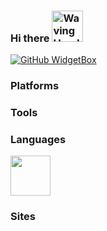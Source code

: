 ### Hi there <img src="https://raw.githubusercontent.com/Tarikul-Islam-Anik/Animated-Fluent-Emojis/master/Emojis/Hand%20gestures/Waving%20Hand.png" alt="Waving Hand" width="50" height="50" />
[![GitHub WidgetBox](https://github-widgetbox.vercel.app/api/profile?username=mkeco&data=followers,repositories,stars,commits)](https://github.com/Jurredr/github-widgetbox)

### Platforms

### Tools


### Languages
<img height="64" width="64" src="https://cdn.simpleicons.org/go" />

### Sites


<!--
**mkeco/mkeco** is a ✨ _special_ ✨ repository because its `README.md` (this file) appears on your GitHub profile.

Here are some ideas to get you started:

- 🔭 I’m currently working on ...
- 🌱 I’m currently learning ...
- 👯 I’m looking to collaborate on ...
- 🤔 I’m looking for help with ...
- 💬 Ask me about ...
- 📫 How to reach me: ...
- 😄 Pronouns: ...
- ⚡ Fun fact: ...
-->

